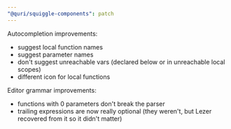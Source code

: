 ```yaml
---
"@quri/squiggle-components": patch
---
```


Autocompletion improvements:

- suggest local function names
- suggest parameter names
- don't suggest unreachable vars (declared below or in unreachable local scopes)
- different icon for local functions

Editor grammar improvements:

- functions with 0 parameters don't break the parser
- trailing expressions are now really optional (they weren't, but Lezer recovered from it so it didn't matter)
